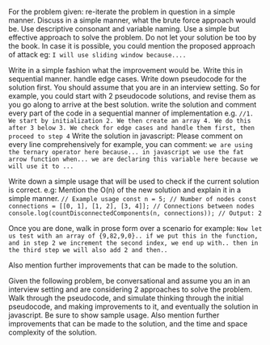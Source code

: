 For the problem given:
re-iterate the problem in question in a simple manner.
Discuss in a simple manner, what the brute force approach would be. 
Use descriptive consonant and variable naming. 
Use a simple but effective approach to solve the problem. Do not let your solution be too by the book. 
In case it is possible, you could mention the proposed approach of attack eg:
`I will use sliding window because....`

 Write in a simple fashion what the improvement would be. Write this in sequential manner.
 handle edge cases.
Write down pseudocode for the solution first. You should assume that you are in an interview setting. So for example, you could start with 2 pseudocode solutions, and revise them as you go along to arrive at the best solution. 
 write the solution and comment every part of the code in a sequential manner of implementation e.g.
`//1. We start by initialization
2. We then create an array
4. We do this after 3 below
3. We check for edge cases and handle them first, then proceed to step 4`
 Write the solution in javascript:
 Please comment on every line comprehensively for example, you can comment:
 `we are using the ternary operator here because...
 in javascript we use the fat arrow function when...
 we are declaring this variable here because we will use it to ...`

 Write down a simple usage that will be used to check if the current solution is correct. e.g:
Mention the O(n) of the new solution and explain it in a simple manner.
 `// Example usage
const n = 5; // Number of nodes
const connections = [[0, 1], [1, 2], [3, 4]]; // Connections between nodes
console.log(countDisconnectedComponents(n, connections)); // Output: 2`


Once you are done, walk in prose form over a scenario for example:
`Now let us test with an array of {9,82,9,0}.. if we put this in the function, and in step 2 we increment the second index, we end up with.. then in the third step we will also add 2 and then.. `

Also mention further improvements that can be made to the solution.
















Given the following problem, be conversational and  assume you an in an interview setting and are considering 2 approaches to solve the problem. Walk through the pseudocode, and simulate thinking through the initial pseudocode, and making improvements to it, and eventually the solution in javascript. Be sure to show sample usage. Also mention further improvements that can be made to the solution, and the time and space complexity of the solution. 
